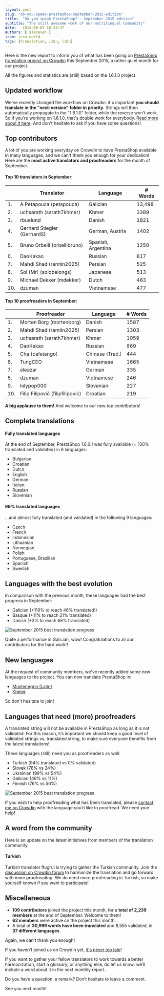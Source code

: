```yaml
---
layout: post
slug: "do-you-speak-prestashop-september-2015-edition"
title:  "Do you speak PrestaShop? – September 2015 edition"
subtitle: "The still awesome work of our multilingual community"
date:   2015-10-07 10:29:47
authors: [ alexeven ]
icon: icon-world
tags: [translation, i18n, l10n]
---
```



Here is the new report to inform you of what has been going on [PrestaShop translation project on Crowdin](https://crowdin.com/project/prestashop-official) this September 2015, a rather quiet month for our project.

All the figures and statistics are (still) based on the 1.6.1.0 project.


## Updated workflow

We've recently changed the workflow on Crowdin: it's important **you should translate in the "next-version" folder in priority**.
Strings will then automatically propagate to the "1.6.1.0" folder, while the reverse won't work. So if you're working on 1.6.1.0, that's double work for everybody.
[Read more about it here](http://build.prestashop.com/news/do-you-speak-prestashop-july-2015-edition/). And don't hesitate to ask if you have some questions!


## Top contributors

A lot of you are working everyday on Crowdin to have PrestaShop available in many languages, and we can't thank you enough for your dedication! Here are the **most active translators and proofreaders** for the month of September.

#### Top 10 translators in September:

| |Translator | Language | # Words
|-|---------- | -------- | ----------------
 1. | A Petapouca (petapouca) | Galician  |13,498
 2. | uchsarath (sarath7khmer) | Khmer |3389
 3. | rbuelund | Danish| 1821
 4. | Gerhard Stiegler (GerhardS) | German, Austria |1402
 5. | Bruno Orbelli (orbellibruno) | Spanish, Argentina | 1250
 6. | DaoKakao | Russian |817
 7. | Mahdi Shad (ramtin2025) | Persian |525
 8. | Sol (Mr) (solobelongs) | Japanese |513
 9. | Michael Dekker (mdekker) | Dutch |483
10. | dzuman | Vietnamese  |477


#### Top 10 proofreaders in September:

| | Proofreader | Language | # Words
|-| ---------- | -------- | ----------------
 1. | Morten Borg (mortenborg) | Danish |1587
 2. | Mahdi Shad (ramtin2025) | Persian |1303
 3. | uchsarath (sarath7khmer) | Khmer | 1059
 4. | DaoKakao | Russian | 869
 5. | Cha (cafetango) | Chinese (Trad.) |444
 6. | TungCEO | Vietnamese |1665
 7. | eleazar | German |335
 8. | dzuman | Vietnamese |246
 9. | lolypop000 | Slovenian |227
10. | Filip Filipović (filipfilipovic) | Croatian |219

**A big applause to them!** And welcome to our new top contributors!


## Complete translations

#### Fully translated languages

At the end of September, PrestaShop 1.6.0.1 was fully available (= 100% translated and validated) in 8 languages:

* Bulgarian
* Croatian
* Dutch
* English
* German
* Italian
* Russian
* Slovenian


#### 99% translated languages

…and almost fully translated (and validated) in the following 9 languages:


* Czech
* French
* Indonesian
* Lithuanian
* Norwegian
* Polish
* Portuguese, Brazilian
* Spanish
* Swedish



## Languages with the best evolution

In comparison with the previous month, these languages had the best progress in September:

* Galician (+119% to reach 46% translated!)
* Basque (+11% to reach 21% translated)
* Danish (+3% to reach 68% translated)

![September 2015 best translation progress](/assets/images/2015/10/Build_Crowdin_progress_sept15.png)

Quite a performance in Galician, wow!
Congratulations to all our contributors for the hard work!!

## New languages

At the request of community members, we've recently added some new languages to the project.
You can now translate PrestaShop in:

* [Montenegrin (Latin)](https://crowdin.com/project/prestashop-official/me)
* [Khmer](https://crowdin.com/project/prestashop-official/km)

So don't hesitate to join!

## Languages that need (more) proofreaders

A translated string will not be available in PrestaShop as long as it is not validated. For this reason, it’s important we should keep a good level of validated strings vs. translated string, to make sure everyone benefits from the latest translations!

These languages (still) need you as proofreaders as well:

* Turkish (94% translated vs 0% validated)
* Slovak (78% vs 24%)
* Ukrainian (99% vs 54%)
* Galician (46% vs 11%)
* Finnish (76% vs 50%)


![September 2015 best translation progress](/assets/images/2015/10/Build_Crowdin_proofreading_sept15.png)

If you wish to help proofreading what has been translated, please [contact me on Crowdin](https://crowdin.com/profile/alex-even) with the language you’d like to proofread. We need *your* help!



## A word from the community

Here is an update on the latest initiatives from members of the translation community.

#### Turkish
Turkish translator ftugrul is trying to gather the Turkish community. Join the [discussion on Crowdin forum](https://crowdin.com/project/prestashop-official/discussions/210) to harmonize the translation and go forward with more proofreading. We do need more proofreading in Turkish, so make yourself known if you want to participate!


## Miscellaneous
* **109 contributors** joined the project this month, for a **total of 2,239 members** at the end of September. Welcome to them!
* **62 members** were active on the project this month.
* A total of **30,969 words have been translated** and 8,555 validated, in **37 different languages**.

Again, we can’t thank you enough!

If you haven’t joined us on Crowdin yet, [it's never too late](https://crowdin.com/project/prestashop-official)!

If you want to gather your fellow translators to work towards a better harmonization, start a glossary, or anything else, do let us know: we’ll include a word about it in the next monthly report.

Do you have a question, a remark? Don’t hesitate to leave a comment.

See you next month!
